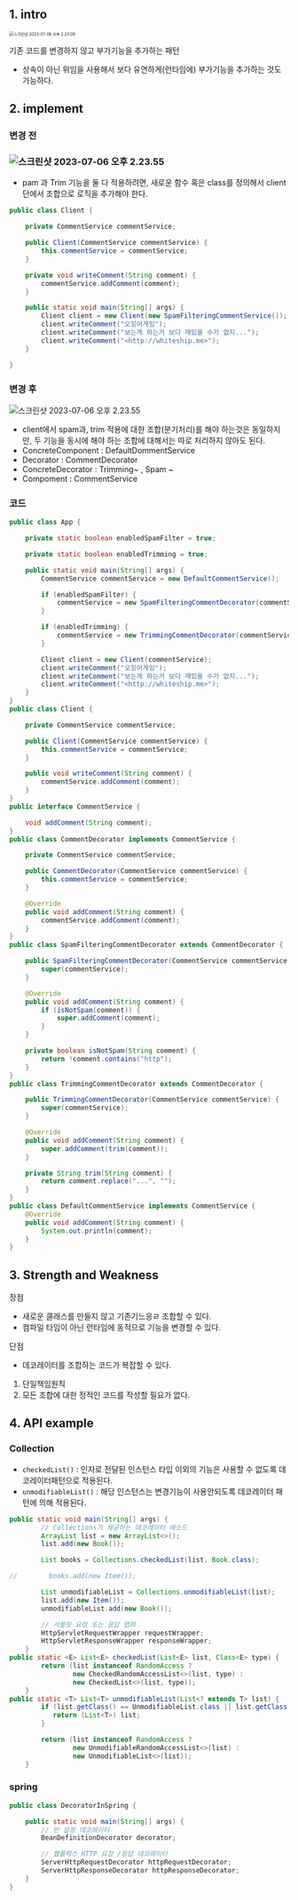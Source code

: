 ## 1. intro

<img src="img/decorator-01.png" alt="스크린샷 2023-07-06 오후 2.23.09" style="zoom:50%;" />

기존 코드를 변경하지 않고 부가기능을 추가하는 패턴

- 상속이 아닌 위임을 사용해서 보다 유연하게(런타임에) 부가기능을 추가하는 것도 가능하다.







## 2. implement

### 변경 전

### ![스크린샷 2023-07-06 오후 2.23.55](img/decorator-02.png)

- pam 과 Trim 기능을 둘 다 적용하려면, 새로운 함수 혹은 class를 정의해서 client단에서 조합으로 로직을 추가해야 한다.

```java
public class Client {

    private CommentService commentService;

    public Client(CommentService commentService) {
        this.commentService = commentService;
    }

    private void writeComment(String comment) {
        commentService.addComment(comment);
    }

    public static void main(String[] args) {
        Client client = new Client(new SpamFilteringCommentService());
        client.writeComment("오징어게임");
        client.writeComment("보는게 하는거 보다 재밌을 수가 없지...");
        client.writeComment("<http://whiteship.me>");
    }

}
```

### 변경 후

![스크린샷 2023-07-06 오후 2.23.55](img/decorator-03.png)

- client에서 spam과, trim 적용에 대한 조합(분기처리)를 해야 하는것은 동일하지만, 두 기능을 동시에 해야 하는 조합에 대해서는 따로 처리하지 않아도 된다.
- ConcreteComponent : DefaultDommentService
- Decorator : CommentDecorator
- ConcreteDecorator : Trimming~ , Spam ~
- Compoment : CommentService

### 코드

```java
public class App {

    private static boolean enabledSpamFilter = true;

    private static boolean enabledTrimming = true;

    public static void main(String[] args) {
        CommentService commentService = new DefaultCommentService();

        if (enabledSpamFilter) {
            commentService = new SpamFilteringCommentDecorator(commentService);
        }

        if (enabledTrimming) {
            commentService = new TrimmingCommentDecorator(commentService);
        }

        Client client = new Client(commentService);
        client.writeComment("오징어게임");
        client.writeComment("보는게 하는거 보다 재밌을 수가 없지...");
        client.writeComment("<http://whiteship.me>");
    }
}
public class Client {

    private CommentService commentService;

    public Client(CommentService commentService) {
        this.commentService = commentService;
    }

    public void writeComment(String comment) {
        commentService.addComment(comment);
    }
}
public interface CommentService {

    void addComment(String comment);
}
public class CommentDecorator implements CommentService {

    private CommentService commentService;

    public CommentDecorator(CommentService commentService) {
        this.commentService = commentService;
    }

    @Override
    public void addComment(String comment) {
        commentService.addComment(comment);
    }
}
public class SpamFilteringCommentDecorator extends CommentDecorator {

    public SpamFilteringCommentDecorator(CommentService commentService) {
        super(commentService);
    }

    @Override
    public void addComment(String comment) {
        if (isNotSpam(comment)) {
            super.addComment(comment);
        }
    }

    private boolean isNotSpam(String comment) {
        return !comment.contains("http");
    }
}
public class TrimmingCommentDecorator extends CommentDecorator {

    public TrimmingCommentDecorator(CommentService commentService) {
        super(commentService);
    }

    @Override
    public void addComment(String comment) {
        super.addComment(trim(comment));
    }

    private String trim(String comment) {
        return comment.replace("...", "");
    }
}
public class DefaultCommentService implements CommentService {
    @Override
    public void addComment(String comment) {
        System.out.println(comment);
    }
}
```





## 3. Strength and Weakness

장점

- 새로운 클래스를 만들지 않고 기존기느응ㄹ 조합할 수 있다.
- 컴파일 타임이 아닌 런타임에 동적으로 기능을 변경할 수 있다.

단점

- 데코레이터를 조합하는 코드가 복잡할 수 있다.



1. 단일책임원칙
2. 모든 조합에 대한 정적인 코드를 작성할 필요가 없다.





## 4. API example

### Collection

- `checkedList()` : 인자로 전달된 인스턴스 타입 이외의 기능은 사용할 수 없도록 데코레이터패턴으로 적용된다.
- `unmodifiableList()` : 해당 인스턴스는 변경기능이 사용안되도록 데코레이터 패턴에 의해 적용된다.

```java
public static void main(String[] args) {
        // Collections가 제공하는 데코레이터 메소드
        ArrayList list = new ArrayList<>();
        list.add(new Book());

        List books = Collections.checkedList(list, Book.class);

//        books.add(new Item());

        List unmodifiableList = Collections.unmodifiableList(list);
        list.add(new Item());
        unmodifiableList.add(new Book());

        // 서블릿 요청 또는 응답 랩퍼
        HttpServletRequestWrapper requestWrapper;
        HttpServletResponseWrapper responseWrapper;
    }
public static <E> List<E> checkedList(List<E> list, Class<E> type) {
        return (list instanceof RandomAccess ?
                new CheckedRandomAccessList<>(list, type) :
                new CheckedList<>(list, type));
    }
public static <T> List<T> unmodifiableList(List<? extends T> list) {
        if (list.getClass() == UnmodifiableList.class || list.getClass() == UnmodifiableRandomAccessList.class) {
           return (List<T>) list;
        }

        return (list instanceof RandomAccess ?
                new UnmodifiableRandomAccessList<>(list) :
                new UnmodifiableList<>(list));
    }
```

### spring

```java
public class DecoratorInSpring {

    public static void main(String[] args) {
        // 빈 설정 데코레이터
        BeanDefinitionDecorator decorator;

        // 웹플럭스 HTTP 요청 /응답 데코레이터
        ServerHttpRequestDecorator httpRequestDecorator;
        ServerHttpResponseDecorator httpResponseDecorator;
    }
}
```
